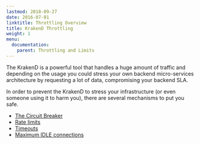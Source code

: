 ```yaml
---
lastmod: 2018-09-27
date: 2016-07-01
linktitle: Throttling Overview
title: KrakenD Throttling
weight: 1
menu:
  documentation:
    parent: Throttling and Limits
---
```


The KrakenD is a powerful tool that handles a huge amount of traffic and depending on the usage you could stress your
own backend micro-services architecture by requesting a lot of data, compromising your backend SLA.

In order to prevent the KrakenD to stress your infrastructure (or even someone using it to harm you), there are several mechanisms to put you safe.


 - [The Circuit Breaker](/docs/backends/circuit-breaker/)
 - [Rate limits](/docs/throttling/rate-limit/)
 - [Timeouts](/docs/throttling/timeouts/)
 - [Maximum IDLE connections](/docs/throttling/max-idle-connections/)
